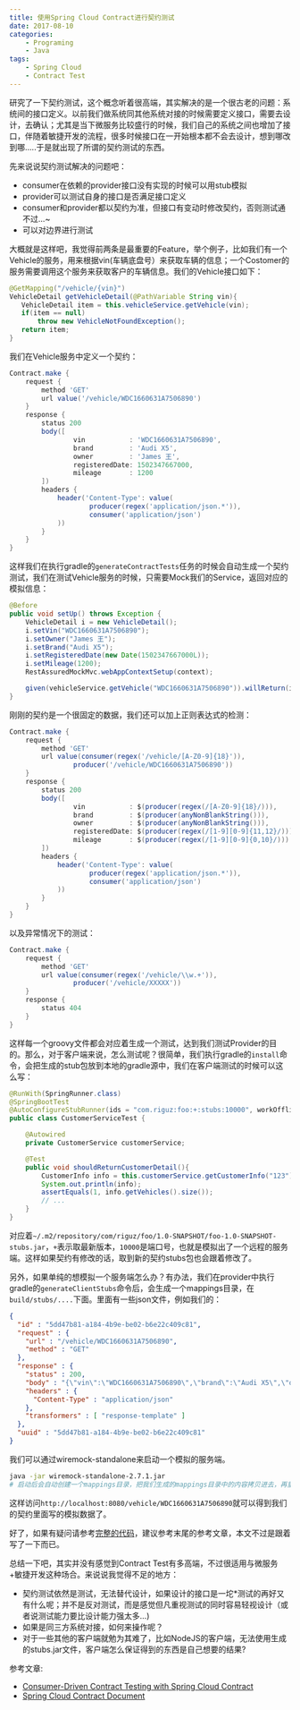 ```yaml
---
title: 使用Spring Cloud Contract进行契约测试
date: 2017-08-10
categories:  
    - Programing
    - Java
tags:
	- Spring Cloud
	- Contract Test
---
```


研究了一下契约测试，这个概念听着很高端，其实解决的是一个很古老的问题：系统间的接口定义。以前我们做系统同其他系统对接的时候需要定义接口，需要去设计，去确认；尤其是当下微服务比较盛行的时候，我们自己的系统之间也增加了接口，伴随着敏捷开发的流程，很多时候接口在一开始根本都不会去设计，想到哪改到哪.....于是就出现了所谓的契约测试的东西。
<!--more-->
先来说说契约测试解决的问题吧：

* consumer在依赖的provider接口没有实现的时候可以用stub模拟
* provider可以测试自身的接口是否满足接口定义
* consumer和provider都以契约为准，但接口有变动时修改契约，否则测试通不过...~
* 可以对边界进行测试

大概就是这样吧，我觉得前两条是最重要的Feature，举个例子，比如我们有一个Vehicle的服务，用来根据vin(车辆底盘号）来获取车辆的信息；一个Costomer的服务需要调用这个服务来获取客户的车辆信息。我们的Vehicle接口如下：

```java
@GetMapping("/vehicle/{vin}")
VehicleDetail getVehicleDetail(@PathVariable String vin){
   VehicleDetail item = this.vehicleService.getVehicle(vin);
   if(item == null)
       throw new VehicleNotFoundException();
   return item;
}
```

我们在Vehicle服务中定义一个契约：

```groovy
Contract.make {
    request {
        method 'GET'
        url value('/vehicle/WDC1660631A7506890')
    }
    response {
        status 200
        body([
                vin           : 'WDC1660631A7506890',
                brand         : 'Audi X5',
                owner         : 'James 王',
                registeredDate: 1502347667000,
                mileage       : 1200
        ])
        headers {
            header('Content-Type': value(
                    producer(regex('application/json.*')),
                    consumer('application/json')
            ))
        }
    }
}
```

这样我们在执行gradle的`generateContractTests`任务的时候会自动生成一个契约测试，我们在测试Vehicle服务的时候，只需要Mock我们的Service，返回对应的模拟信息：

```java
@Before
public void setUp() throws Exception {
    VehicleDetail i = new VehicleDetail();
    i.setVin("WDC1660631A7506890");
    i.setOwner("James 王");
    i.setBrand("Audi X5");
    i.setRegisteredDate(new Date(1502347667000L));
    i.setMileage(1200);
    RestAssuredMockMvc.webAppContextSetup(context);

    given(vehicleService.getVehicle("WDC1660631A7506890")).willReturn(i);
}
```

刚刚的契约是一个很固定的数据，我们还可以加上正则表达式的检测：

```groovy
Contract.make {
    request {
        method 'GET'
        url value(consumer(regex('/vehicle/[A-Z0-9]{18}')),
                producer('/vehicle/WDC1660631A7506890'))
    }
    response {
        status 200
        body([
                vin           : $(producer(regex(/[A-Z0-9]{18}/))),
                brand         : $(producer(anyNonBlankString())),
                owner         : $(producer(anyNonBlankString())),
                registeredDate: $(producer(regex(/[1-9][0-9]{11,12}/))),
                mileage       : $(producer(regex(/[1-9][0-9]{0,10}/)))
        ])
        headers {
            header('Content-Type': value(
                    producer(regex('application/json.*')),
                    consumer('application/json')
            ))
        }
    }
}
```

以及异常情况下的测试：

```groovy
Contract.make {
    request {
        method 'GET'
        url value(consumer(regex('/vehicle/\\w.+')),
                producer('/vehicle/XXXXX'))
    }
    response {
        status 404
    }
}
```

这样每一个groovy文件都会对应着生成一个测试，达到我们测试Provider的目的。那么，对于客户端来说，怎么测试呢？很简单，我们执行gradle的`install`命令，会把生成的stub包放到本地的gradle源中，我们在客户端测试的时候可以这么写：

```java
@RunWith(SpringRunner.class)
@SpringBootTest
@AutoConfigureStubRunner(ids = "com.riguz:foo:+:stubs:10000", workOffline = true)
public class CustomerServiceTest {

    @Autowired
    private CustomerService customerService;

    @Test
    public void shouldReturnCustomerDetail(){
        CustomerInfo info = this.customerService.getCustomerInfo("123");
        System.out.println(info);
        assertEquals(1, info.getVehicles().size());
        // ...
    }
}
```
对应着`~/.m2/repository/com/riguz/foo/1.0-SNAPSHOT/foo-1.0-SNAPSHOT-stubs.jar`，`+`表示取最新版本，`10000`是端口号，也就是模拟出了一个远程的服务端。这样如果契约有修改的话，取到新的契约stubs包也会跟着修改了。

另外，如果单纯的想模拟一个服务端怎么办？有办法，我们在provider中执行gradle的`generateClientStubs`命令后，会生成一个mappings目录，在`build/stubs/....`下面。里面有一些json文件，例如我们的：

```json
{
  "id" : "5dd47b81-a184-4b9e-be02-b6e22c409c81",
  "request" : {
    "url" : "/vehicle/WDC1660631A7506890",
    "method" : "GET"
  },
  "response" : {
    "status" : 200,
    "body" : "{\"vin\":\"WDC1660631A7506890\",\"brand\":\"Audi X5\",\"owner\":\"James \\u738b\",\"registeredDate\":1502347667000,\"mileage\":1200}",
    "headers" : {
      "Content-Type" : "application/json"
    },
    "transformers" : [ "response-template" ]
  },
  "uuid" : "5dd47b81-a184-4b9e-be02-b6e22c409c81"
}
```
我们可以通过wiremock-standalone来启动一个模拟的服务端。

```bash
java -jar wiremock-standalone-2.7.1.jar
# 启动后会自动创建一个mappings目录，把我们生成的mappings目录中的内容拷贝进去，再重新运行即可
```
这样访问`http://localhost:8080/vehicle/WDC1660631A7506890`就可以得到我们的契约里面写的模拟数据了。

好了，如果有疑问请参考[完整的代码](https://github.com/soleverlee/spring-contract-example.git)，建议参考末尾的参考文章，本文不过是跟着写了一下而已。

总结一下吧，其实并没有感觉到Contract Test有多高端，不过很适用与微服务+敏捷开发这种场合。来说说我觉得不足的地方：

* 契约测试依然是测试，无法替代设计，如果设计的接口是一坨*测试的再好又有什么呢；并不是反对测试，而是感觉但凡重视测试的同时容易轻视设计（或者说测试能力要比设计能力强太多...)
* 如果是同三方系统对接，如何来操作呢？
* 对于一些其他的客户端就勉为其难了，比如NodeJS的客户端，无法使用生成的stubs.jar文件，客户端怎么保证得到的东西是自己想要的结果?

参考文章:

* [Consumer-Driven Contract Testing with Spring Cloud Contract
](https://specto.io/blog/2016/11/16/spring-cloud-contract/)
* [Spring Cloud Contract Document](http://cloud.spring.io/spring-cloud-contract/spring-cloud-contract.html)
